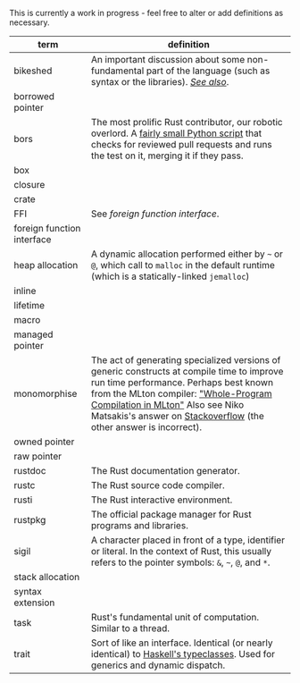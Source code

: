 This is currently a work in progress - feel free to alter or add definitions as necessary.

term | definition
-----|-----------
bikeshed | An important discussion about some non-fundamental part of the language (such as syntax or the libraries). [*See also*](http://www.catb.org/jargon/html/B/bikeshedding.html).
borrowed pointer |
bors | The most prolific Rust contributor,  our robotic overlord. A [fairly small Python script](https://github.com/graydon/bors) that checks for reviewed pull requests and runs the test on it, merging it if they pass.
box |
closure |
crate |
FFI | See _foreign function interface_.
foreign function interface |
heap allocation | A dynamic allocation performed either by `~` or `@`, which call to `malloc` in the default runtime (which is a statically-linked `jemalloc`)
inline |
lifetime |
macro |
managed pointer |
monomorphise | The act of generating specialized versions of generic constructs at compile time to improve run time performance. Perhaps best known from the MLton compiler: ["Whole-Program Compilation in MLton"](http://mlton.org/References.attachments/060916-mlton.pdf) Also see Niko Matsakis's answer on [Stackoverflow](http://stackoverflow.com/a/14198060) (the other answer is incorrect).
owned pointer |
raw pointer | 
rustdoc | The Rust documentation generator.
rustc | The Rust source code compiler.
rusti | The Rust interactive environment.
rustpkg | The official package manager for Rust programs and libraries.
sigil | A character placed in front of a type, identifier or literal. In the context of Rust, this usually refers to the pointer symbols: `&`, `~`, `@`, and `*`.
stack allocation | 
syntax extension |
task | Rust's fundamental unit of computation. Similar to a thread.
trait | Sort of like an interface. Identical (or nearly identical) to [Haskell's typeclasses](http://en.wikipedia.org/wiki/Type_class). Used for generics and dynamic dispatch.